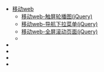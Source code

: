<ul>
    <li><a href=":;">移动web</a>
        <ul>
            <li><a href="https://yingshanguo.github.io/Mobile-WEB-Banner/." target="_blank">移动web-触屏轮播图(jQuery)</a></li>
            <li><a href="https://yingshanguo.github.io/Mobile-WEB-DropdownMenu/." target="_blank">移动web-导航下拉菜单(jQuery)</a></li>
            <li><a href="https://yingshanguo.github.io/Mobile-WEB-FullPage-Banner/." target="_blank">移动web-全屏滚动页面(jQuery)</a></li>
            <li><a href="" target="_blank"></a></li>
        </ul>
    </li>
    <li><a href=""></a></li>
    <li><a href=""></a></li>
    <li><a href=""></a></li>
    <li><a href=""></a></li>
</ul>